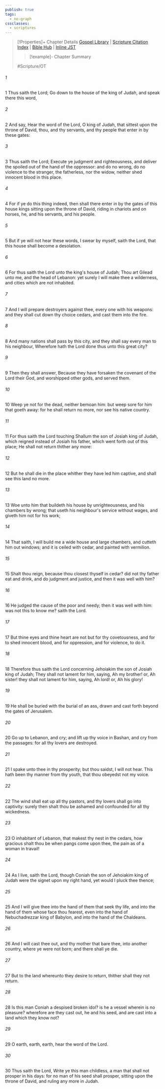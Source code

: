 ```yaml
---
publish: true
tags:
  - no-graph
cssclasses:
  - scriptures
---
```

>[!Properties]+ Chapter Details
>[Gospel Library](https://churchofjesuschrist.org/study/scriptures/ot/jer/22?lang=eng)    |    [Scripture Citation Index](https://scriptures.byu.edu/#07c16::c07c16)    |    [Bible Hub](https://biblehub.com/jeremiah/22.htm)    |    [Inline JST](https://scripturetoolbox.com/html/ic/Jeremiah/22.html)
>>[!example]- Chapter Summary
>> 
> 
>
>#Scripture/OT
###### 1
1 Thus saith the Lord; Go down to the house of the king of Judah, and speak there this word,
###### 2
2 And say, Hear the word of the Lord, O king of Judah, that sittest upon the throne of David, thou, and thy servants, and thy people that enter in by these gates:
###### 3
3 Thus saith the Lord; Execute ye judgment and righteousness, and deliver the spoiled out of the hand of the oppressor: and do no wrong, do no violence to the stranger, the fatherless, nor the widow, neither shed innocent blood in this place.
###### 4
4 For if ye do this thing indeed, then shall there enter in by the gates of this house kings sitting upon the throne of David, riding in chariots and on horses, he, and his servants, and his people.
###### 5
5 But if ye will not hear these words, I swear by myself, saith the Lord, that this house shall become a desolation.
###### 6
6 For thus saith the Lord unto the king's house of Judah; Thou art Gilead unto me, and the head of Lebanon: yet surely I will make thee a wilderness, and cities which are not inhabited.
###### 7
7 And I will prepare destroyers against thee, every one with his weapons: and they shall cut down thy choice cedars, and cast them into the fire.
###### 8
8 And many nations shall pass by this city, and they shall say every man to his neighbour, Wherefore hath the Lord done thus unto this great city?
###### 9
9 Then they shall answer, Because they have forsaken the covenant of the Lord their God, and worshipped other gods, and served them.
###### 10
10 Weep ye not for the dead, neither bemoan him: but weep sore for him that goeth away: for he shall return no more, nor see his native country.
###### 11
11 For thus saith the Lord touching Shallum the son of Josiah king of Judah, which reigned instead of Josiah his father, which went forth out of this place; He shall not return thither any more:
###### 12
12 But he shall die in the place whither they have led him captive, and shall see this land no more.
###### 13
13 Woe unto him that buildeth his house by unrighteousness, and his chambers by wrong; that useth his neighbour's service without wages, and giveth him not for his work;
###### 14
14 That saith, I will build me a wide house and large chambers, and cutteth him out windows; and it is ceiled with cedar, and painted with vermilion.
###### 15
15 Shalt thou reign, because thou closest thyself in cedar? did not thy father eat and drink, and do judgment and justice, and then it was well with him?
###### 16
16 He judged the cause of the poor and needy; then it was well with him: was not this to know me? saith the Lord.
###### 17
17 But thine eyes and thine heart are not but for thy covetousness, and for to shed innocent blood, and for oppression, and for violence, to do it.
###### 18
18 Therefore thus saith the Lord concerning Jehoiakim the son of Josiah king of Judah; They shall not lament for him, saying, Ah my brother! or, Ah sister! they shall not lament for him, saying, Ah lord! or, Ah his glory!
###### 19
19 He shall be buried with the burial of an ass, drawn and cast forth beyond the gates of Jerusalem.
###### 20
20 Go up to Lebanon, and cry; and lift up thy voice in Bashan, and cry from the passages: for all thy lovers are destroyed.
###### 21
21 I spake unto thee in thy prosperity; but thou saidst, I will not hear. This hath been thy manner from thy youth, that thou obeyedst not my voice.
###### 22
22 The wind shall eat up all thy pastors, and thy lovers shall go into captivity: surely then shalt thou be ashamed and confounded for all thy wickedness.
###### 23
23 O inhabitant of Lebanon, that makest thy nest in the cedars, how gracious shalt thou be when pangs come upon thee, the pain as of a woman in travail!
###### 24
24 As I live, saith the Lord, though Coniah the son of Jehoiakim king of Judah were the signet upon my right hand, yet would I pluck thee thence;
###### 25
25 And I will give thee into the hand of them that seek thy life, and into the hand of them whose face thou fearest, even into the hand of Nebuchadrezzar king of Babylon, and into the hand of the Chaldeans.
###### 26
26 And I will cast thee out, and thy mother that bare thee, into another country, where ye were not born; and there shall ye die.
###### 27
27 But to the land whereunto they desire to return, thither shall they not return.
###### 28
28 Is this man Coniah a despised broken idol? is he a vessel wherein is no pleasure? wherefore are they cast out, he and his seed, and are cast into a land which they know not?
###### 29
29 O earth, earth, earth, hear the word of the Lord.
###### 30
30 Thus saith the Lord, Write ye this man childless, a man that shall not prosper in his days: for no man of his seed shall prosper, sitting upon the throne of David, and ruling any more in Judah.
